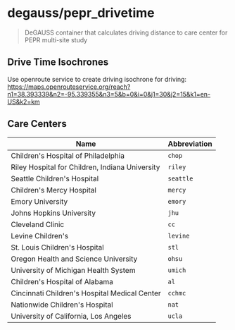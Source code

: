 # degauss/pepr_drivetime

> DeGAUSS container that calculates driving distance to care center for PEPR multi-site study

## Drive Time Isochrones

Use openroute service to create driving isochrone for driving: https://maps.openrouteservice.org/reach?n1=38.393339&n2=-95.339355&n3=5&b=0&i=0&j1=30&j2=15&k1=en-US&k2=km

## Care Centers

| **Name** |  **Abbreviation** |
|--------------------|-------------------|
Children's Hospital of Philadelphia | `chop` 
Riley Hospital for Children, Indiana University | `riley`
Seattle Children's Hospital | `seattle`
Children's Mercy Hospital | `mercy`
Emory University | `emory`
Johns Hopkins University | `jhu`
Cleveland Clinic | `cc`
Levine Children's | `levine`
St. Louis Children's Hospital | `stl`
Oregon Health and Science University | `ohsu`
University of Michigan Health System | `umich`
Children's Hospital of Alabama | `al`
Cincinnati Children's Hospital Medical Center | `cchmc`
Nationwide Children's Hospital | `nat`
University of California, Los Angeles | `ucla`
